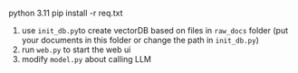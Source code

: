 python 3.11 
pip install -r req.txt
1. use `init_db.py`to create vectorDB based on files in `raw_docs` folder (put your documents in this folder or change the path in `init_db.py`)
2. run `web.py` to start the web ui
3. modify `model.py` about calling LLM
